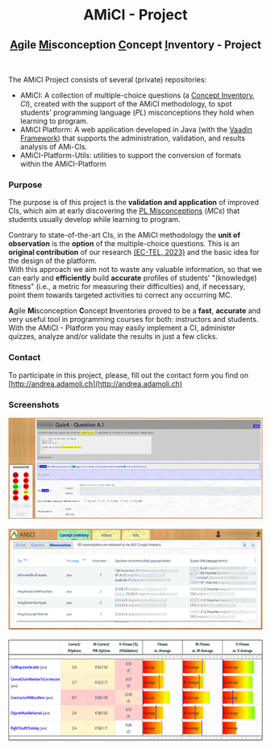 # <center>AMiCI - Project</center>
## <center><u>A</u>gile <u>Mi</u>sconception <u>C</u>oncept <u>I</u>nventory - Project</center>

<br>

The AMiCI Project consists of several (private) repositories:
- AMiCI: A collection of multiple-choice questions (a [Concept Inventory](https://en.wikipedia.org/wiki/Concept_inventory), *CI*), created with the support of the AMiCI methodology, to spot students' programming language (*PL*) misconceptions they hold when learning to program.
- AMiCI Platform: A web application developed in Java (with the [Vaadin Framework](https://vaadin.com/)) that supports the administration, validation, and results analysis of AMi-CIs.
- AMiCI-Platform-Utils: utilities to support the conversion of formats within the AMiCI-Platform

### Purpose
The purpose is of this project is the **validation and application** of improved CIs, which aim at early discovering the [PL Misconceptions](https://progmiscon.org) (*MCs*) that students usually develop while learning to program. 

Contrary to state-of-the-art CIs, in the AMiCI methodology  the **unit of observation** is the **option** of the multiple-choice questions. This is an **original contribution** of our research [(EC-TEL, 2023)](https://link.springer.com/chapter/10.1007/978-3-031-42682-7_1) and the basic idea for the design of the platform. <br>
With this approach we aim not to waste any valuable information, so that we can early and **efficiently** build **accurate** profiles of students' "(knowledge) fitness" (i.e., a metric for measuring their difficulties) and, if necessary, point them towards targeted activities to correct any occurring MC.

**A**gile **Mi**sconception **C**oncept **I**nventories proved to be a **fast**, **accurate** and very useful tool in programming courses for both: instructors and students. <br>
With the AMiCI - Platform you may easily implement a CI, administer quizzes, analyze and/or validate the results in just a few clicks.

### Contact
To participate in this project, please, fill out the contact form you find on [http://andrea.adamoli.ch](http://andrea.adamoli.ch)

### Screenshots

<img src="./profile/quizSession.png?raw=true" height="200px"> &nbsp; <img src="./profile/misconceptionView.png?raw=true" height="200px"> &nbsp; <img src="./profile/studentprofile.png?raw=true" height="200px">
